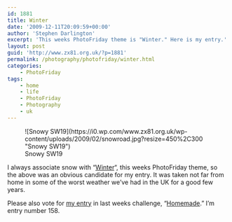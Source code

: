 ```yaml
---
id: 1881
title: Winter
date: '2009-12-11T20:09:59+00:00'
author: 'Stephen Darlington'
excerpt: 'This weeks PhotoFriday theme is "Winter." Here is my entry.'
layout: post
guid: 'http://www.zx81.org.uk/?p=1881'
permalink: /photography/photofriday/winter.html
categories:
    - PhotoFriday
tags:
    - home
    - life
    - PhotoFriday
    - Photography
    - uk
---
```


<figure aria-describedby="caption-attachment-928" class="wp-caption aligncenter" id="attachment_928" style="width: 450px">![Snowy SW19](https://i0.wp.com/www.zx81.org.uk/wp-content/uploads/2009/02/snowroad.jpg?resize=450%2C300 "Snowy SW19")<figcaption class="wp-caption-text" id="caption-attachment-928">Snowy SW19</figcaption></figure>

I always associate snow with “[Winter](http://www.photofriday.com/archives/challenge/000937.php)“, this weeks PhotoFriday theme, so the above was an obvious candidate for my entry. It was taken not far from home in some of the worst weather we’ve had in the UK for a good few years.

Please also vote for [my entry](http://www.zx81.org.uk/photography/photofriday/homemade.html) in last weeks challenge, “[Homemade](http://www.photofriday.com/linkviewer.php?id=935).” I’m entry number 158.